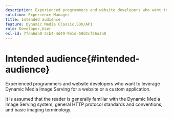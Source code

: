 ```yaml
---
description: Experienced programmers and website developers who want to leverage Dynamic Media Image Serving for a website or a custom application.
solution: Experience Manager
title: Intended audience
feature: Dynamic Media Classic,SDK/API
role: Developer,User
exl-id: 7fea6da0-2cb4-4d49-9b1d-60d2cf56a3a0
---
```

# Intended audience{#intended-audience}

Experienced programmers and website developers who want to leverage Dynamic Media Image Serving for a website or a custom application.

It is assumed that the reader is generally familiar with the Dynamic Media Image Serving system, general HTTP protocol standards and conventions, and basic imaging terminology.
